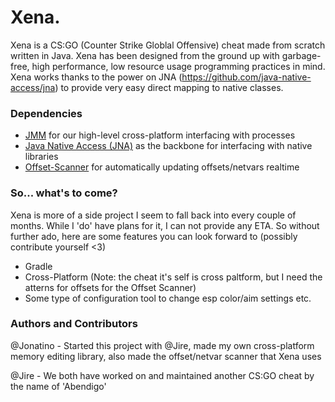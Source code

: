 # Xena.
Xena is a CS:GO (Counter Strike Globlal Offensive) cheat made from scratch written in Java. Xena has been designed from the ground up with garbage-free, high performance, low resource usage programming practices in mind. Xena works thanks to the power on JNA (https://github.com/java-native-access/jna) to provide very easy direct mapping to native classes.


### Dependencies
- [JMM](https://github.com/Jonatino/Java-Memory-Manipulation) for our high-level cross-platform interfacing with processes
- [Java Native Access (JNA)](https://github.com/java-native-access/jna) as the backbone for interfacing with native libraries
- [Offset-Scanner](https://github.com/Jonatino/Abendigo-Offset-Scanner) for automatically updating offsets/netvars realtime


### So... what's to come?
Xena is more of a side project I seem to fall back into every couple of months. While I 'do' have plans for it, I can not provide any ETA. So without further ado, here are some features you can look forward to (possibly contribute yourself <3)
- Gradle 
- Cross-Platform (Note: the cheat it's self is cross paltform, but I need the atterns for offsets for the Offset Scanner)
- Some type of configuration tool to change esp color/aim settings etc.


### Authors and Contributors
@Jonatino - Started this project with @Jire, made my own cross-platform memory editing library, also made the offset/netvar scanner that Xena uses

@Jire - We both have worked on and maintained another CS:GO cheat by the name of 'Abendigo'
